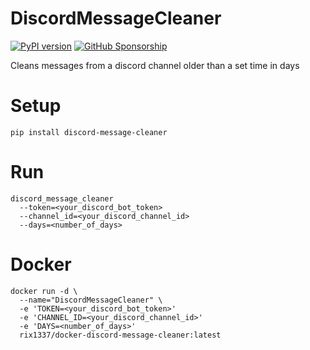 #  DiscordMessageCleaner

[![PyPI version](https://badge.fury.io/py/discord-message-cleaner.svg)](https://badge.fury.io/py/discord-message-cleaner)
[![GitHub Sponsorship](https://img.shields.io/badge/support-me-red.svg)](https://github.com/users/rix1337/sponsorship)

Cleans messages from a discord channel older than a set time in days

# Setup

`pip install discord-message-cleaner`

# Run

```
discord_message_cleaner
  --token=<your_discord_bot_token>
  --channel_id=<your_discord_channel_id>
  --days=<number_of_days>
  ```

# Docker
```
docker run -d \
  --name="DiscordMessageCleaner" \
  -e 'TOKEN=<your_discord_bot_token>'
  -e 'CHANNEL_ID=<your_discord_channel_id>'
  -e 'DAYS=<number_of_days>'
  rix1337/docker-discord-message-cleaner:latest
  ```
